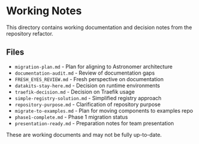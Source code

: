 # Working Notes

This directory contains working documentation and decision notes from the repository refactor.

## Files

- `migration-plan.md` - Plan for aligning to Astronomer architecture
- `documentation-audit.md` - Review of documentation gaps
- `FRESH_EYES_REVIEW.md` - Fresh perspective on documentation
- `datakits-stay-here.md` - Decision on runtime environments
- `traefik-decision.md` - Decision on Traefik usage
- `simple-registry-solution.md` - Simplified registry approach
- `repository-purpose.md` - Clarification of repository purpose
- `migrate-to-examples.md` - Plan for moving components to examples repo
- `phase1-complete.md` - Phase 1 migration status
- `presentation-ready.md` - Preparation notes for team presentation

These are working documents and may not be fully up-to-date.
